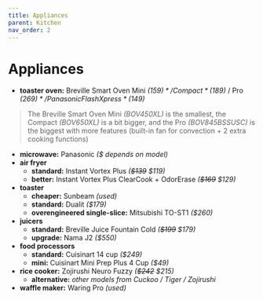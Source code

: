 ```yaml
---
title: Appliances
parent: Kitchen
nav_order: 2
---
```

# Appliances

- **toaster oven:** Breville Smart Oven Mini *($159)* / Compact *($189)* / Pro *($269)* / Panasonic FlashXpress *($149)*

> The Breville Smart Oven Mini *(BOV450XL)* is the smallest, the Compact *(BOV650XL)* is a bit bigger, and the Pro *(BOV845BSSUSC)* is the biggest with more features (built-in fan for convection + 2 extra cooking functions)

- **microwave:** Panasonic *($ depends on model)*
- **air fryer** 
	- **standard:** Instant Vortex Plus *(~~$139~~ $119)*
	- **better:** Instant Vortex Plus ClearCook + OdorErase *(~~$169~~ $129)*
- **toaster** 
	- **cheaper:** Sunbeam *(used)*
	- **standard:** Dualit *($179)*
	- **overengineered single-slice:** Mitsubishi TO-ST1 *($260)*
- **juicers** 
	- **standard:** Breville Juice Fountain Cold *(~~$199~~ $179)*
	- **upgrade:** Nama J2 *($550)*
- **food processors** 
	- **standard:** Cuisinart 14 cup *($249)*
	- **mini:** Cuisinart Mini Prep Plus 4 Cup *($49)*
- **rice cooker:** Zojirushi Neuro Fuzzy *(~~$242~~ $215)*
	- **alternative:** *other models from Cuckoo / Tiger / Zojirushi*
- **waffle maker:** Waring Pro *(used)*
